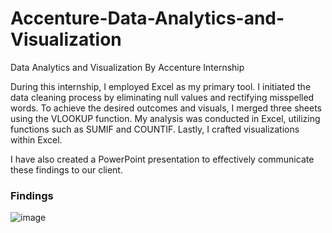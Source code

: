 # Accenture-Data-Analytics-and-Visualization
Data Analytics and Visualization By Accenture Internship

During this internship, I employed Excel as my primary tool. I initiated the data cleaning process by eliminating null values and rectifying misspelled words. To achieve the desired outcomes and visuals, I merged three sheets using the VLOOKUP function. My analysis was conducted in Excel, utilizing functions such as SUMIF and COUNTIF. Lastly, I crafted visualizations within Excel.

I have also created a PowerPoint presentation to effectively communicate these findings to our client.


### Findings
![image](https://github.com/Jayagopal-web/Accenture-Data-Analytics-and-Visualization/assets/66839291/a555f64b-5114-4859-adf9-5849f5cb04c4)

